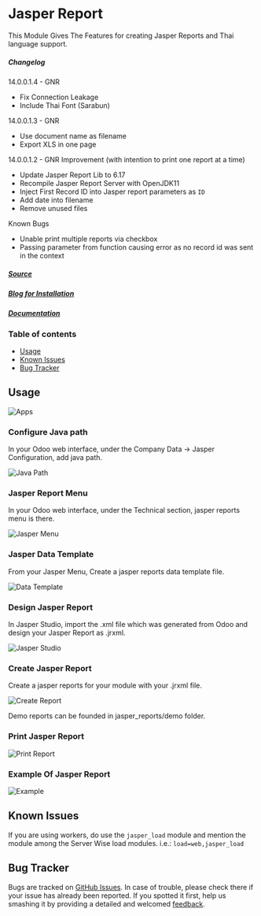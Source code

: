 # Jasper Report

This Module Gives The Features for creating Jasper Reports and Thai language support.

##### Changelog
14.0.0.1.4 - GNR
- Fix Connection Leakage
- Include Thai Font (Sarabun)

14.0.0.1.3 - GNR
- Use document name as filename
- Export XLS in one page

14.0.0.1.2 - GNR
Improvement (with intention to print one report at a time)
- Update Jasper Report Lib to 6.17
- Recompile Jasper Report Server with OpenJDK11
- Inject First Record ID into Jasper report parameters as `ID`
- Add date into filename
- Remove unused files  

Known Bugs  
- Unable print multiple reports via checkbox
- Passing parameter from function causing error as no record id was sent in the context

##### [Source](https://launchpad.net/openobject-jasper-reports)

##### [Blog for Installation](http://www.serpentcs.com/serpentcs-jasper-report-openerpodoo)

##### [Documentation](https://github.com/JayVora-SerpentCS/Jasperreports_odoo/wiki/Documentation)

### Table of contents
* [Usage](#usage)
* [Known Issues](#known-issues)
* [Bug Tracker](#bug-tracker)


## Usage

![Apps](/jasper_reports/static/description/apps.png)

### Configure Java path
In your Odoo web interface, under the Company Data -> Jasper Configuration, add java path.

![Java Path](/jasper_reports/static/description/java_path.png)

### Jasper Report Menu
In your Odoo web interface, under the Technical section, jasper reports menu is there.

![Jasper Menu](/jasper_reports/static/description/jasper_menu.png)


### Jasper Data Template
From your Jasper Menu, Create a jasper reports data template file.

![Data Template](/jasper_reports/static/description/data_template.png)

### Design Jasper Report
In Jasper Studio, import the .xml file which was generated from Odoo and design your Jasper Report as .jrxml.

![Jasper Studio](/jasper_reports/static/description/jasper_studio.png)

### Create Jasper Report
Create a jasper reports for your module with your .jrxml file.

![Create Report](/jasper_reports/static/description/create_report.png)

Demo reports can be founded in jasper_reports/demo folder.

### Print Jasper Report

![Print Report](/jasper_reports/static/description/print_report.png)

### Example Of Jasper Report

![Example](/jasper_reports/static/description/example.png)

## Known Issues

If you are using workers, do use the `jasper_load` module and mention the module among the Server Wise load modules.
i.e.: `load=web,jasper_load`

## Bug Tracker

Bugs are tracked on [GitHub Issues](https://github.com/JayVora-SerpentCS/Jasperreports_odoo/issues).
In case of trouble, please check there if your issue has already been reported.
If you spotted it first, help us smashing it by providing a detailed and welcomed
[feedback](https://github.com/JayVora-SerpentCS/Jasperreports_odoo/issues/new?body=version:%2012.0%0A%0A**Steps%20to%20reproduce**%0A-%20...%0A%0A**Current%20behavior**%0A%0A**Expected%20behavior**%0A%0A**Screenshots**).
